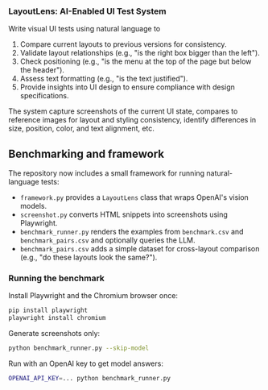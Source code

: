 ### LayoutLens: AI-Enabled UI Test System

Write visual UI tests using natural language to

1. Compare current layouts to previous versions for consistency.
2. Validate layout relationships (e.g., "is the right box bigger than the left").
3. Check positioning (e.g., "is the menu at the top of the page but below the header").
4. Assess text formatting (e.g., "is the text justified").
5. Provide insights into UI design to ensure compliance with design specifications.

The system capture screenshots of the current UI state, compares to reference images for layout and styling consistency, identify differences in size, position, color, and text alignment, etc.

## Benchmarking and framework

The repository now includes a small framework for running natural-language tests:

- `framework.py` provides a `LayoutLens` class that wraps OpenAI's vision models.
- `screenshot.py` converts HTML snippets into screenshots using Playwright.
- `benchmark_runner.py` renders the examples from `benchmark.csv` and `benchmark_pairs.csv` and optionally queries the LLM.
- `benchmark_pairs.csv` adds a simple dataset for cross-layout comparison (e.g., "do these layouts look the same?").

### Running the benchmark

Install Playwright and the Chromium browser once:

```bash
pip install playwright
playwright install chromium
```

Generate screenshots only:

```bash
python benchmark_runner.py --skip-model
```

Run with an OpenAI key to get model answers:

```bash
OPENAI_API_KEY=... python benchmark_runner.py
```
